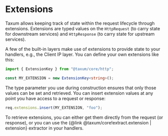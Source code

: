 # Extensions

Taxum allows keeping track of state within the request lifecycle through extensions. Extensions are typed values on the
`HttpRequest` (to carry state for downstream services) and `HttpResponse` (to carry state for upstream services).

A few of the built-in layers make use of extensions to provide state to your handlers, e.g., the  Client IP layer. You
can define your own extensions like this:

```ts
import { ExtensionKey } from "@taxum/core/http";

const MY_EXTENSION = new ExtensionKey<string>();
```

The type parameter you use during construction ensures that only those values can be set and retrieved. You can insert
extension values at any point you have access to a request or response:

```ts
req.extensions.insert(MY_EXTENSION, "foo");
```

To retrieve extensions, you can either get them directly from the request (or response), or you can use the
{@link @taxum/core!extract.extension | extension} extractor in your handlers.
